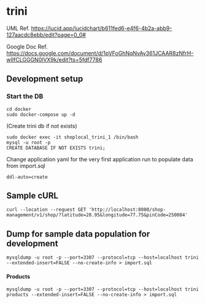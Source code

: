 # trini

UML Ref. https://lucid.app/lucidchart/b611fed6-e4f6-4b2a-abb9-127aacdc8ebb/edit?page=0_0#

Google Doc Ref. https://docs.google.com/document/d/1pVFoGhNqNvAy361JCAAR8zNfrH-wlIfCLGGGN0lVX9k/edit?ts=5fdf7786

## Development setup
### Start the DB
```
cd docker
sudo docker-compose up -d
```
(Create trini db if not exists)
```
sudo docker exec -it shoplocal_trini_1 /bin/bash
mysql -u root -p
CREATE DATABASE IF NOT EXISTS trini;
```
Change application yaml for the very first application run to populate data from import.sql
```
ddl-auto=create
```

## Sample cURL
```
curl --location --request GET 'http://localhost:8080/shop-management/v1/shop/?latitude=28.95&longitude=77.75&pinCode=250004'
```
## Dump for sample data population for development
```
mysqldump -u root -p --port=3307 --protocol=tcp --host=localhost trini --extended-insert=FALSE --no-create-info > import.sql
```
#### Products
```
mysqldump -u root -p --port=3307 --protocol=tcp --host=localhost trini products --extended-insert=FALSE --no-create-info > import.sql
```